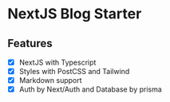 # NextJS Blog Starter

## Features

- [x] NextJS with Typescript
- [x] Styles with PostCSS and Tailwind
- [x] Markdown support
- [x] Auth by Next/Auth and Database by prisma

